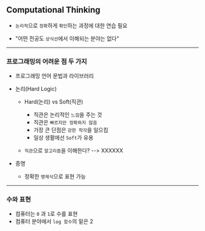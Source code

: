 ## Computational Thinking

- `논리적`으로 `정확`하게 `확인`하는 과정에 대한 연습 필요

- "어떤 전공도 `상식선`에서 이해되는 분야는 없다"

---
### 프로그래밍의 어려운 점 두 가지

- 프로그래밍 언어 문법과 라이브러리

- 논리(Hard Logic)
  - Hard(논리) vs Soft(직관)
    - 직관은 논리적인 `느낌`을 주는 것
    - 직관은 `빠르지만 정확하지 않음`
    - 가장 큰 단점은 `강한 착각`을 일으킴
    - 일상 생활에선 `Soft`가 유용

  - `직관`으로 `알고리즘`을 이해한다? --> XXXXXX

- 증명
  - 정확한 `명제식`으로 표현 가능

---
### 수와 표현
- 컴퓨터는 `0` 과 `1`로 수를 표현
- 컴퓨터 분야에서 `log 함수`의 밑은 2